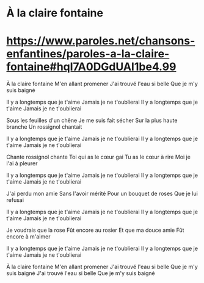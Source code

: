 #  À la claire fontaine
# https://www.paroles.net/chansons-enfantines/paroles-a-la-claire-fontaine#hql7A0DGdUAI1be4.99

À la claire fontaine
M'en allant promener
J'ai trouvé l'eau si belle
Que je m'y suis baigné

Il y a longtemps que je t'aime
Jamais je ne t'oublierai
Il y a longtemps que je t'aime
Jamais je ne t'oublierai

Sous les feuilles d'un chêne
Je me suis fait sécher
Sur la plus haute branche
Un rossignol chantait

Il y a longtemps que je t'aime
Jamais je ne t'oublierai
Il y a longtemps que je t'aime
Jamais je ne t'oublierai

Chante rossignol chante
Toi qui as le cœur gai
Tu as le cœur à rire
Moi je l'ai à pleurer

Il y a longtemps que je t'aime
Jamais je ne t'oublierai
Il y a longtemps que je t'aime
Jamais je ne t'oublierai

J'ai perdu mon amie
Sans l'avoir mérité
Pour un bouquet de roses
Que je lui refusai

Il y a longtemps que je t'aime
Jamais je ne t'oublierai
Il y a longtemps que je t'aime
Jamais je ne t'oublierai

Je voudrais que la rose
Fût encore au rosier
Et que ma douce amie
Fût encore à m'aimer

Il y a longtemps que je t'aime
Jamais je ne t'oublierai
Il y a longtemps que je t'aime
Jamais je ne t'oublierai

À la claire fontaine
M'en allant promener
J'ai trouvé l'eau si belle
Que je m'y suis baigné
J'ai trouvé l'eau si belle
Que je m'y suis baigné